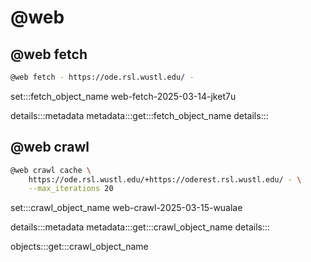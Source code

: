 # @web

## @web fetch

```bash
@web fetch - https://ode.rsl.wustl.edu/ -
```

set:::fetch_object_name web-fetch-2025-03-14-jket7u

details:::metadata
metadata:::get:::fetch_object_name
details:::

## @web crawl

```bash
@web crawl cache \
    https://ode.rsl.wustl.edu/+https://oderest.rsl.wustl.edu/ - \
    --max_iterations 20
```

set:::crawl_object_name web-crawl-2025-03-15-wualae

details:::metadata
metadata:::get:::crawl_object_name
details:::

objects:::get:::crawl_object_name
